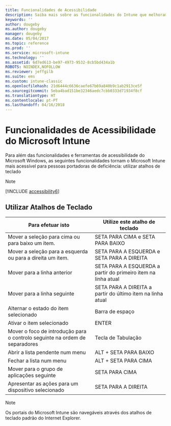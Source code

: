 ```yaml
---
title: Funcionalidades de Acessibilidade
description: Saiba mais sobre as funcionalidades do Intune que melhoram a acessibilidade para pessoas portadoras de deficiência.
keywords: ''
author: dougeby
ms.author: dougeby
manager: dougeby
ms.date: 05/04/2017
ms.topic: reference
ms.prod: ''
ms.service: microsoft-intune
ms.technology: ''
ms.assetid: 6d7ed613-be97-4973-9532-8cb5bd434a1b
ROBOTS: NOINDEX,NOFOLLOW
ms.reviewer: jeffgilb
ms.suite: ems
ms.custom: intune-classic
ms.openlocfilehash: 21d6444c6636caefe67b69a840b9c1ab2913ce5f
ms.sourcegitcommit: 5eba4bad151be32346aedc7cbb0333d71934f8cf
ms.translationtype: HT
ms.contentlocale: pt-PT
ms.lasthandoff: 04/16/2018
---
```

# <a name="accessibility-features-of-microsoft-intune"></a>Funcionalidades de Acessibilidade do Microsoft Intune
Para além das funcionalidades e ferramentas de acessibilidade do Microsoft Windows, as seguintes funcionalidades tornam o Microsoft Intune mais acessível para pessoas portadoras de deficiência: utilizar atalhos de teclado

> [!NOTE]
> [!INCLUDE [accessibility6](./includes/accessibility6_md.md)]

## <a name="using-keyboard-shortcuts"></a>Utilizar Atalhos de Teclado

|                        Para efetuar isto                         |            Utilize este atalho de teclado             |
|-----------------------------------------------------------|---------------------------------------------------|
|          Mover a seleção para cima ou para baixo um item.          |                 SETA PARA CIMA e SETA PARA BAIXO                 |
|        Mover a seleção para a esquerda ou para a direita um item.         |               SETA PARA A ESQUERDA e SETA PARA A DIREITA                |
|                 Mover para a linha anterior                  | SETA PARA A ESQUERDA a partir do primeiro item na linha atual |
|                   Mover para a linha seguinte                    | SETA PARA A DIREITA a partir do último item na linha atual |
|      Alternar o estado do item selecionado      |                     Barra de espaço                      |
|           Ativar o item selecionado            |                       ENTER                       |
| Mover o foco de introdução para o controlo seguinte na ordem de separadores |                        Tecla de Tabulação                        |
|             Abrir a lista pendente num menu             |                 ALT + SETA PARA BAIXO                  |
|                Fechar a lista num menu                |                  ALT + SETA PARA CIMA                   |
|            Mover para o grupo de aplicações seguinte             |                     SETA PARA CIMA                      |
|         Apresentar as ações para um dispositivo selecionado         |                    SETA PARA A DIREITA                    |

> [!NOTE]
> Os portais do Microsoft Intune são navegáveis através dos atalhos de teclado padrão do Internet Explorer.
